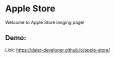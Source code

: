 # Apple Store

Welcome to Apple Store langing page!

## Demo:


Link: https://daler-developer.github.io/apple-store/
